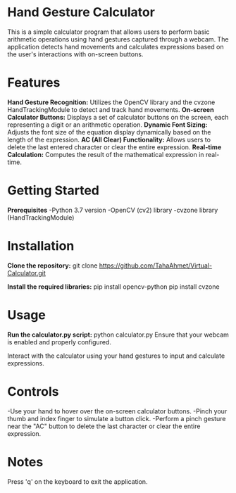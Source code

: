 # Hand Gesture Calculator
This is a simple calculator program that allows users to perform basic arithmetic operations using hand gestures captured through a webcam. The application detects hand movements and calculates expressions based on the user's interactions with on-screen buttons.

# Features
**Hand Gesture Recognition:** Utilizes the OpenCV library and the cvzone HandTrackingModule to detect and track hand movements.
**On-screen Calculator Buttons:** Displays a set of calculator buttons on the screen, each representing a digit or an arithmetic operation.
**Dynamic Font Sizing:** Adjusts the font size of the equation display dynamically based on the length of the expression.
**AC (All Clear) Functionality:** Allows users to delete the last entered character or clear the entire expression.
**Real-time Calculation:** Computes the result of the mathematical expression in real-time.

# Getting Started
**Prerequisites**
-Python 3.7 version
-OpenCV (cv2) library
-cvzone library (HandTrackingModule)
# Installation
**Clone the repository:**
git clone https://github.com/TahaAhmet/Virtual-Calculator.git

**Install the required libraries:**
pip install opencv-python
pip install cvzone

# Usage
**Run the calculator.py script:**
python calculator.py
Ensure that your webcam is enabled and properly configured.

Interact with the calculator using your hand gestures to input and calculate expressions.

# Controls
-Use your hand to hover over the on-screen calculator buttons.
-Pinch your thumb and index finger to simulate a button click.
-Perform a pinch gesture near the "AC" button to delete the last character or clear the entire expression.
# Notes
Press 'q' on the keyboard to exit the application.
